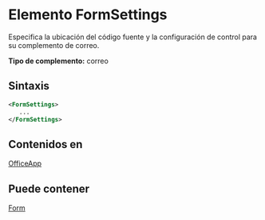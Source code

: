 # <a name="formsettings-element"></a>Elemento FormSettings

Especifica la ubicación del código fuente y la configuración de control para su complemento de correo.

**Tipo de complemento:** correo

## <a name="syntax"></a>Sintaxis

```XML
<FormSettings>
   ...
</FormSettings>
```

## <a name="contained-in"></a>Contenidos en

[OfficeApp](officeapp.md)

## <a name="can-contain"></a>Puede contener

[Form](form.md)

